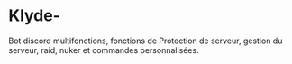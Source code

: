 # Klyde-
Bot discord multifonctions, fonctions de Protection de serveur, gestion du serveur, raid, nuker et commandes personnalisées.
